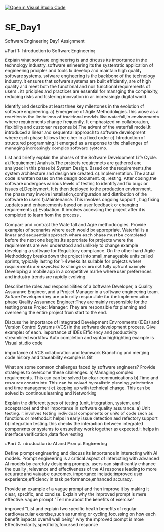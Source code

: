 [![Open in Visual Studio Code](https://classroom.github.com/assets/open-in-vscode-2e0aaae1b6195c2367325f4f02e2d04e9abb55f0b24a779b69b11b9e10269abc.svg)](https://classroom.github.com/online_ide?assignment_repo_id=15695289&assignment_repo_type=AssignmentRepo)
# SE_Day1
Software Engineering Day1 Assignment

#Part 1: Introduction to Software Engineering

Explain what software engineering is and discuss its importance in the technology industry.
software enineering its the systematic application of engineering priciples and tools to develop and maintain high quality software systems.
sofware engineering is the backbone of the technology industry. it ensures that sofware systems are built efficiently, are of high quality and meet both the functional and non functional requirements of users . its priciples and practices are essential for managing the complexity, reducing risks and fostering innovation in an increasingly digital world.

Identify and describe at least three key milestones in the evolution of software engineering.
a).Emergence of Agile Methodologies.This arose as a reaction to the limitations of traditional models like waterfall,in environments where requirements change frequently. It emphasized on collaboration, flexibility and customer response
b).The advent of the waterfall model.It introduced a linear and sequential approach to software development where each phase follows the other in a fixed order
c).Introduction of structured programming.It emerged as a response to the challenges of managing increasingly complex software systems.


List and briefly explain the phases of the Software Development Life Cycle.
a).Requirement Analysis.The projects requiremets are gathered and analyzed in this phase
b).System Design. Based on the requirements,the system architecture and design are created.
c).Implementation. The actual code is written based on the design document.
d).Testing. After coding,the software undergoes various levels of testing to identify and fix bugs or issues
e).Deployment. It is then deployed to the production environment. the phase may involve installation,configuration  and distribution of the software to users
f).Maintenance. This involves ongoing support , bug fixing ,updates and enhancements based on user feedback or changing requirements
g).Evaluation. It involves accessing the project after it is completed to learn from the process .


Compare and contrast the Waterfall and Agile methodologies. Provide examples of scenarios where each would be appropriate.
Waterfall is a linear and sequential approach where each phase must be completed before the next one begins.Its approriate for projects where the requirements are well understood and unlikely to change example developing a software for Regulatory compliance.
On the other hand Agile Methodology breaks down the project into small,manageable units called sprints, typically lasting for 1-4weeks.Its suitable for projects where requirements are expected to change or are not fully upfront example Developing a mobile app in a competitive marke where user preferences and industry trends are rapidly evolving.


Describe the roles and responsibilities of a Software Developer, a Quality Assurance Engineer, and a Project Manager in a software engineering team.
Softare Developer:they are primarily responsible for the implementation phase
Quality Assurance Engineer:They are mainly responsible for the testing phase
Project Manager: They are responsible for planning and overseeing the entire project from start to the end.


Discuss the importance of Integrated Development Environments (IDEs) and Version Control Systems (VCS) in the software development process. Give examples of each.
importance of IDEs
Efficiency and productivity
streamlined workflow
Auto completion and syntax highlighting
example is Visual studio code

importance of VCS
collaboration and teamwork
Branching and merging
code history and traceability
example is Git


What are some common challenges faced by software engineers? Provide strategies to overcome these challenges.
a).Managing complex requirements. This can can be solved by clear communications
b).Time and resource constraints. This can be solved by realistic planning ,prioritation and time management
c).keeping up with technical change. This can be solved by continous learning and Networking


Explain the different types of testing (unit, integration, system, and acceptance) and their importance in software quality assurance.
a).Unit testing. it involves testing individual components or units of code such as functions or methods.it helps in early issue detection and refectory support
b).integration testing. this checks the interaction between integrated components or systems to ensurethey work together as expected.it helps in interface verification ,data flow testing


#Part 2: Introduction to AI and Prompt Engineering


Define prompt engineering and discuss its importance in interacting with AI models.
Prompt engineering is a critical aspect of interacting with advanced AI models by carefully designing prompts. users can significantly enhance the quality ,relevance and effectiveness of the AI respones leading to more acuurate and valuable outcomes. importance include;improved user experience,efficiency in task performance,enhanced accuracy.


Provide an example of a vague prompt and then improve it by making it clear, specific, and concise. Explain why the improved prompt is more effective.
vague prompt
"Tell me about the benefits of exercise"

improved
"List and explain two specific health benefits of regular cardiovascular exercise,such as running or cycling,focussing on how each benefit impacts overall well being"
why the improved prompt is more Effective:clarity,specificity,focussed response

